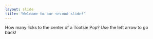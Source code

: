 ```yaml
---
layout: slide
title: "Welcome to our second slide!"
---
```

How many licks to the center of a Tootsie Pop?
Use the left arrow to go back!

